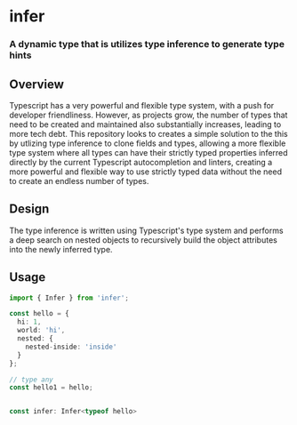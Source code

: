 # infer


### A dynamic type that is utilizes type inference to generate type hints


## Overview

Typescript has a very powerful and flexible type system, with a push for developer friendliness. However, as projects grow, the number of types that need to be created and maintained also substantially increases, leading to more tech debt. This repository looks to creates a simple solution to the this by utlizing type inference to clone fields and types, allowing a more flexible type system where all types can have their strictly typed properties inferred directly by the current Typescript autocompletion and linters, creating a more powerful and flexible way to use strictly typed data without the need to create an endless number of types.


## Design

The type inference is written using Typescript's type system and performs a deep search on nested objects to recursively build the object attributes into the newly inferred type.


## Usage

```ts
import { Infer } from 'infer';

const hello = { 
  hi: 1, 
  world: 'hi',
  nested: {
    nested-inside: 'inside'
  }
};

// type any
const hello1 = hello;


const infer: Infer<typeof hello> 
```
